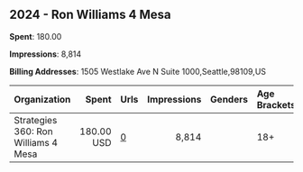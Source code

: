 ## 2024 - Ron Williams 4 Mesa 
**Spent**: 180.00

**Impressions**: 8,814

**Billing Addresses**: 1505 Westlake Ave N Suite 1000,Seattle,98109,US

|Organization|Spent|Urls|Impressions|Genders|Age Brackets|Country Codes|
|:---|---:|:---|---:|:---|:---|:---|
|Strategies 360: Ron Williams 4 Mesa|180.00 USD|[0](https://www.snap.com/political-ads/asset/631e29d08e81944a34703198996ede0f6fe2ca33a679fbee6ebdf827fa3ca0b3?mediaType=mp4)|8,814||18+|united states|
